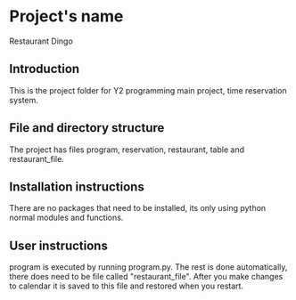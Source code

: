 # Project's name

Restaurant Dingo

## Introduction

This is the project folder for Y2 programming main project, time reservation system.

## File and directory structure

The project has files program, reservation, restaurant, table and restaurant_file.

## Installation instructions

There are no packages that need to be installed, its only using python normal modules and functions.

## User instructions

program is executed by running program.py. The rest is done automatically, there does need to be file called "restaurant_file". After you make changes to calendar it is saved to this file and restored when you restart.
